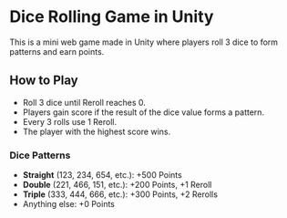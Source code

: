 # Dice Rolling Game in Unity

This is a mini web game made in Unity where players roll 3 dice to form patterns and earn points.

## How to Play

- Roll 3 dice until Reroll reaches 0.
- Players gain score if the result of the dice value forms a pattern.
- Every 3 rolls use 1 Reroll.
- The player with the highest score wins.

### Dice Patterns

- **Straight** (123, 234, 654, etc.): +500 Points
- **Double** (221, 466, 151, etc.): +200 Points, +1 Reroll
- **Triple** (333, 444, 666, etc.): +300 Points, +2 Rerolls
- Anything else: +0 Points
